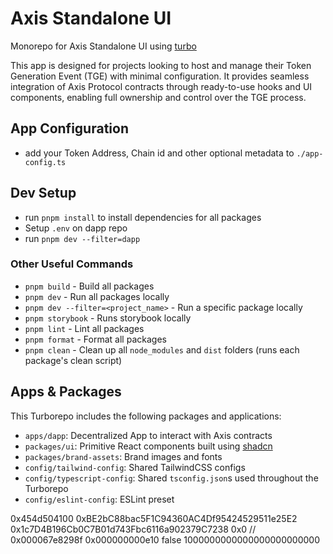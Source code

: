 # Axis Standalone UI

Monorepo for Axis Standalone UI using [turbo](https://turbo.build/repo)

This app is designed for projects looking to host and manage their Token Generation Event (TGE) with minimal configuration. It provides seamless integration of Axis Protocol contracts through ready-to-use hooks and UI components, enabling full ownership and control over the TGE process.

## App Configuration

- add your Token Address, Chain id and other optional metadata to `./app-config.ts`

## Dev Setup

- run `pnpm install` to install dependencies for all packages
- Setup `.env` on dapp repo
- run `pnpm dev --filter=dapp`

### Other Useful Commands

- `pnpm build` - Build all packages
- `pnpm dev` - Run all packages locally
- `pnpm dev --filter=<project_name>` - Run a specific package locally
- `pnpm storybook` - Runs storybook locally
- `pnpm lint` - Lint all packages
- `pnpm format` - Format all packages
- `pnpm clean` - Clean up all `node_modules` and `dist` folders (runs each package's clean script)

## Apps & Packages

This Turborepo includes the following packages and applications:

- `apps/dapp`: Decentralized App to interact with Axis contracts
- `packages/ui`: Primitive React components built using [shadcn](https://ui.shadcn.com/)
- `packages/brand-assets`: Brand images and fonts
- `config/tailwind-config`: Shared TailwindCSS configs
- `config/typescript-config`: Shared `tsconfig.json`s used throughout the Turborepo
- `config/eslint-config`: ESLint preset

0x454d504100
0xBE2bC88bac5F1C94360AC4Df95424529511e25E2
0x1c7D4B196Cb0C7B01d743Fbc6116a902379C7238
0x0 //
0x000067e8298f
0x000000000e10
false
1000000000000000000000000
